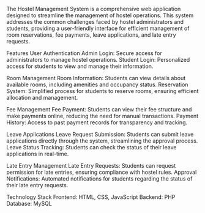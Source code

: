 The Hostel Management System is a comprehensive web application designed to streamline the management of hostel operations. This system addresses the common challenges faced by hostel administrators and students, providing a user-friendly interface for efficient management of room reservations, fee payments, leave applications, and late entry requests.

Features
User Authentication
Admin Login: Secure access for administrators to manage hostel operations.
Student Login: Personalized access for students to view and manage their information.

Room Management
Room Information: Students can view details about available rooms, including amenities and occupancy status.
Reservation System: Simplified process for students to reserve rooms, ensuring efficient allocation and management.

Fee Management
Fee Payment: Students can view their fee structure and make payments online, reducing the need for manual transactions.
Payment History: Access to past payment records for transparency and tracking.

Leave Applications
Leave Request Submission: Students can submit leave applications directly through the system, streamlining the approval process.
Leave Status Tracking: Students can check the status of their leave applications in real-time.

Late Entry Management
Late Entry Requests: Students can request permission for late entries, ensuring compliance with hostel rules.
Approval Notifications: Automated notifications for students regarding the status of their late entry requests.

Technology Stack
Frontend: HTML, CSS, JavaScript
Backend: PHP
Database: MySQL
